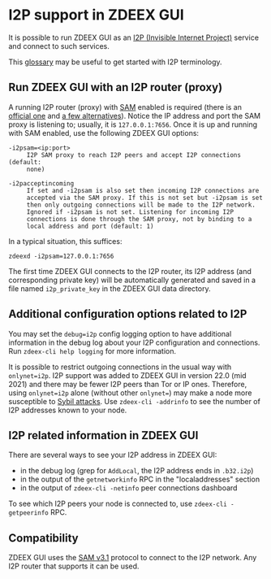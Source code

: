 # I2P support in ZDEEX GUI

It is possible to run ZDEEX GUI as an
[I2P (Invisible Internet Project)](https://en.wikipedia.org/wiki/I2P)
service and connect to such services.

This [glossary](https://geti2p.net/en/about/glossary) may be useful to get
started with I2P terminology.

## Run ZDEEX GUI with an I2P router (proxy)

A running I2P router (proxy) with [SAM](https://geti2p.net/en/docs/api/samv3)
enabled is required (there is an [official one](https://geti2p.net) and
[a few alternatives](https://en.wikipedia.org/wiki/I2P#Routers)). Notice the IP
address and port the SAM proxy is listening to; usually, it is
`127.0.0.1:7656`. Once it is up and running with SAM enabled, use the following
ZDEEX GUI options:

```
-i2psam=<ip:port>
     I2P SAM proxy to reach I2P peers and accept I2P connections (default:
     none)

-i2pacceptincoming
     If set and -i2psam is also set then incoming I2P connections are
     accepted via the SAM proxy. If this is not set but -i2psam is set
     then only outgoing connections will be made to the I2P network.
     Ignored if -i2psam is not set. Listening for incoming I2P
     connections is done through the SAM proxy, not by binding to a
     local address and port (default: 1)
```

In a typical situation, this suffices:

```
zdeexd -i2psam=127.0.0.1:7656
```

The first time ZDEEX GUI connects to the I2P router, its I2P address (and
corresponding private key) will be automatically generated and saved in a file
named `i2p_private_key` in the ZDEEX GUI data directory.

## Additional configuration options related to I2P

You may set the `debug=i2p` config logging option to have additional
information in the debug log about your I2P configuration and connections. Run
`zdeex-cli help logging` for more information.

It is possible to restrict outgoing connections in the usual way with
`onlynet=i2p`. I2P support was added to ZDEEX GUI in version 22.0 (mid 2021)
and there may be fewer I2P peers than Tor or IP ones. Therefore, using
`onlynet=i2p` alone (without other `onlynet=`) may make a node more susceptible
to [Sybil attacks](https://en.bitcoin.it/wiki/Weaknesses#Sybil_attack). Use
`zdeex-cli -addrinfo` to see the number of I2P addresses known to your node.

## I2P related information in ZDEEX GUI

There are several ways to see your I2P address in ZDEEX GUI:
- in the debug log (grep for `AddLocal`, the I2P address ends in `.b32.i2p`)
- in the output of the `getnetworkinfo` RPC in the "localaddresses" section
- in the output of `zdeex-cli -netinfo` peer connections dashboard

To see which I2P peers your node is connected to, use `zdeex-cli -getpeerinfo` RPC.

## Compatibility

ZDEEX GUI uses the [SAM v3.1](https://geti2p.net/en/docs/api/samv3) protocol
to connect to the I2P network. Any I2P router that supports it can be used.
